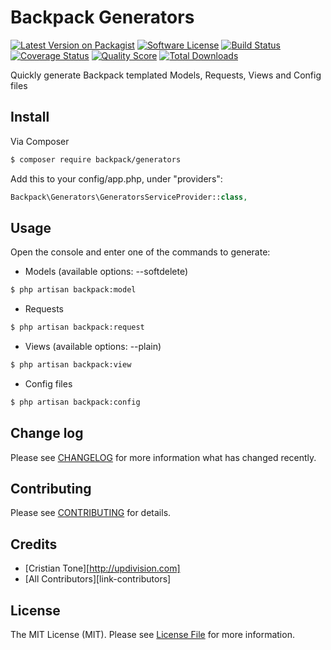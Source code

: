 # Backpack Generators

[![Latest Version on Packagist](https://img.shields.io/packagist/v/backpack/generators.svg?style=flat-square)](https://packagist.org/packages/backpack/generators)
[![Software License](https://img.shields.io/badge/license-MIT-brightgreen.svg?style=flat-square)](LICENSE.md)
[![Build Status](https://img.shields.io/travis/laravel-backpack/generators/master.svg?style=flat-square)](https://travis-ci.org/laravel-backpack/generators)
[![Coverage Status](https://img.shields.io/scrutinizer/coverage/g/laravel-backpack/generators.svg?style=flat-square)](https://scrutinizer-ci.com/g/laravel-backpack/generators/code-structure)
[![Quality Score](https://img.shields.io/scrutinizer/g/laravel-backpack/generators.svg?style=flat-square)](https://scrutinizer-ci.com/g/laravel-backpack/generators)
[![Total Downloads](https://img.shields.io/packagist/dt/backpack/generators.svg?style=flat-square)](https://packagist.org/packages/backpack/generators)

Quickly generate Backpack templated Models, Requests, Views and Config files

## Install

Via Composer

``` bash
$ composer require backpack/generators
```

Add this to your config/app.php, under "providers":

```php
Backpack\Generators\GeneratorsServiceProvider::class,
```

## Usage

Open the console and enter one of the commands to generate:

- Models (available options: --softdelete)

``` bash
$ php artisan backpack:model
```

- Requests

``` bash
$ php artisan backpack:request
```

- Views (available options: --plain)

``` bash
$ php artisan backpack:view
```

- Config files

``` bash
$ php artisan backpack:config
```

## Change log

Please see [CHANGELOG](CHANGELOG.md) for more information what has changed recently.

## Contributing

Please see [CONTRIBUTING](CONTRIBUTING.md) for details.

## Credits

- [Cristian Tone][http://updivision.com]
- [All Contributors][link-contributors]

## License

The MIT License (MIT). Please see [License File](LICENSE.md) for more information.
